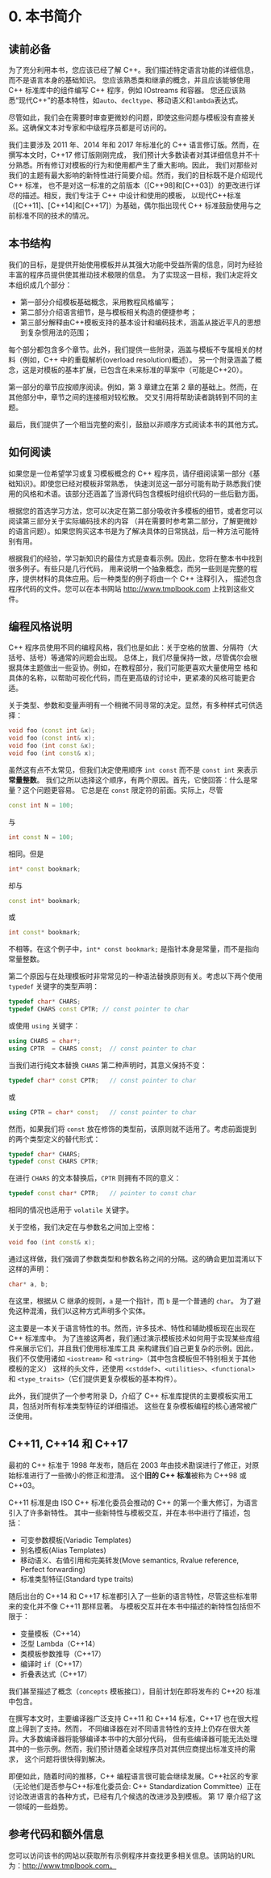 # 0. 本书简介

## 读前必备

为了充分利用本书，您应该已经了解 C++。我们描述特定语言功能的详细信息，而不是语言本身的基础知识。
您应该熟悉类和继承的概念，并且应该能够使用 C++ 标准库中的组件编写 C++ 程序，例如 IOstreams 和容器。
您还应该熟悉“现代C++”的基本特性，如`auto`、`decltype`、移动语义和`lambda`表达式。

尽管如此，我们会在需要时审查更微妙的问题，即使这些问题与模板没有直接关系。这确保文本对专家和中级程序员都是可访问的。

我们主要涉及 2011 年、2014 年和 2017 年标准化的 C++ 语言修订版。然而，在撰写本文时，C++17 修订版刚刚完成，
我们预计大多数读者对其详细信息并不十分熟悉。所有修订对模板的行为和使用都产生了重大影响。因此，
我们对那些对我们的主题有最大影响的新特性进行简要介绍。然而，我们的目标既不是介绍现代 C++ 标准，
也不是对这一标准的之前版本（[C++98]和[C++03]）的更改进行详尽的描述。相反，我们专注于 C++ 中设计和使用的模板，
以现代C++标准（[C++11]、[C++14]和[C++17]）为基础，偶尔指出现代 C++ 标准鼓励使用与之前标准不同的技术的情况。

## 本书结构

我们的目标，是提供开始使用模板并从其强大功能中受益所需的信息，同时为经验丰富的程序员提供使其推动技术极限的信息。
为了实现这一目标，我们决定将文本组织成几个部分：

+ 第一部分介绍模板基础概念，采用教程风格编写；
+ 第二部分介绍语言细节，是与模板相关构造的便捷参考；
+ 第三部分解释由C++模板支持的基本设计和编码技术，涵盖从接近平凡的思想到复杂惯用法的范围；

每个部分都包含多个章节。此外，我们提供一些附录，涵盖与模板不专属相关的材料（例如，C++ 中的重载解析(overload resolution)概述）。
另一个附录涵盖了概念，这是对模板的基本扩展，已包含在未来标准的草案中（可能是C++20）。

第一部分的章节应按顺序阅读。例如，第 3 章建立在第 2 章的基础上。然而，在其他部分中，章节之间的连接相对较松散。
交叉引用将帮助读者跳转到不同的主题。

最后，我们提供了一个相当完整的索引，鼓励以非顺序方式阅读本书的其他方式。

## 如何阅读

如果您是一位希望学习或复习模板概念的 C++ 程序员，请仔细阅读第一部分《基础知识》。即使您已经对模板非常熟悉，
快速浏览这一部分可能有助于熟悉我们使用的风格和术语。该部分还涵盖了当源代码包含模板时组织代码的一些后勤方面。

根据您的首选学习方法，您可以决定在第二部分吸收许多模板的细节，或者您可以阅读第三部分关于实际编码技术的内容
（并在需要时参考第二部分，了解更微妙的语言问题）。如果您购买这本书是为了解决具体的日常挑战，后一种方法可能特别有用。

根据我们的经验，学习新知识的最佳方式是查看示例。因此，您将在整本书中找到很多例子。有些只是几行代码，
用来说明一个抽象概念，而另一些则是完整的程序，提供材料的具体应用。后一种类型的例子将由一个 C++ 注释引入，
描述包含程序代码的文件。您可以在本书网站 http://www.tmplbook.com 上找到这些文件。

## 编程风格说明

C++ 程序员使用不同的编程风格，我们也是如此：关于空格的放置、分隔符（大括号、括号）等通常的问题会出现。
总体上，我们尽量保持一致，尽管偶尔会根据具体主题做出一些妥协。例如，在教程部分，我们可能更喜欢大量使用空
格和具体的名称，以帮助可视化代码，而在更高级的讨论中，更紧凑的风格可能更合适。

关于类型、参数和变量声明有一个稍微不同寻常的决定。显然，有多种样式可供选择：

```c++
void foo (const int &x);
void foo (const int& x);
void foo (int const &x);
void foo (int const& x);
```

虽然这有点不太常见，但我们决定使用顺序 `int const` 而不是 `const int` 来表示**常量整数**。
我们之所以选择这个顺序，有两个原因。首先，它使回答：什么是常量？这个问题更容易。
它总是在 `const` 限定符的前面。实际上，尽管
```c++
const int N = 100;
```
与
```c++
int const N = 100;
```
相同。但是
```c++
int* const bookmark;
```
却与
```c++
const int* bookmark;
```
或
```c++
int const* bookmark;
```
不相等。在这个例子中，`int* const bookmark;` 是指针本身是常量，而不是指向常量整数。

第二个原因与在处理模板时非常常见的一种语法替换原则有关。考虑以下两个使用 `typedef` 关键字的类型声明：
```c++
typedef char* CHARS;
typedef CHARS const CPTR; // const pointer to char
```
或使用 `using` 关键字：
```c++
using CHARS = char*;
using CPTR  = CHARS const;  // const pointer to char
```
当我们进行纯文本替换 `CHARS` 第二种声明时，其意义保持不变：
```c++
typedef char* const CPTR;   // const pointer to char
```
或
```c++
using CPTR = char* const;   // const pointer to char
```
然而，如果我们将 `const` 放在修饰的类型前，该原则就不适用了。考虑前面提到的两个类型定义的替代形式：
```c++
typedef char* CHARS;
typedef const CHARS CPTR;
```
在进行 `CHARS` 的文本替换后，`CPTR` 则拥有不同的意义：
```c++
typedef const char* CPTR;   // pointer to const char
```
相同的情况也适用于 `volatile` 关键字。

关于空格，我们决定在与参数名之间加上空格：
```c++
void foo (int const& x);
```
通过这样做，我们强调了参数类型和参数名称之间的分隔。这的确会更加混淆以下这样的声明：
```c++
char* a, b;
```
在这里，根据从 C 继承的规则，`a` 是一个指针，而 `b` 是一个普通的 `char`。
为了避免这种混淆，我们以这种方式声明多个实体。

这主要是一本关于语言特性的书。然而，许多技术、特性和辅助模板现在出现在 C++ 标准库中。
为了连接这两者，我们通过演示模板技术如何用于实现某些库组件来展示它们，并且我们使用标准库工具
来构建我们自己更复杂的示例。因此，我们不仅使用诸如 `<iostream>` 和 `<string>`（其中包含模板但不特别相关于其他模板的定义）
这样的头文件，还使用 `<cstddef>`、`<utilities>`、`<functional>` 和 `<type_traits>`（它们提供更复杂模板的基本构件）。

此外，我们提供了一个参考附录 D，介绍了 C++ 标准库提供的主要模板实用工具，包括对所有标准类型特征的详细描述。
这些在复杂模板编程的核心通常被广泛使用。

## C++11, C++14 和 C++17

最初的 C++ 标准于 1998 年发布，随后在 2003 年由技术勘误进行了修正，对原始标准进行了一些微小的修正和澄清。
这个**旧的 C++ 标准**被称为 C++98 或 C++03。

C++11 标准是由 ISO C++ 标准化委员会推动的 C++ 的第一个重大修订，为语言引入了许多新特性。
其中一些新特性与模板交互，并在本书中进行了描述，包括：

- 可变参数模板(Variadic Templates)
- 别名模板(Alias Templates)
- 移动语义、右值引用和完美转发(Move semantics, Rvalue reference, Perfect forwarding)
- 标准类型特征(Standard type traits)

随后出台的 C++14 和 C++17 标准都引入了一些新的语言特性，尽管这些标准带来的变化并不像 C++11 那样显著。
与模板交互并在本书中描述的新特性包括但不限于：

- 变量模板（C++14）
- 泛型 Lambda（C++14）
- 类模板参数推导（C++17）
- 编译时 `if`（C++17）
- 折叠表达式（C++17）

我们甚至描述了概念（`concepts` 模板接口），目前计划在即将发布的 C++20 标准中包含。

在撰写本文时，主要编译器广泛支持 C++11 和 C++14 标准，C++17 也在很大程度上得到了支持。然而，
不同编译器在对不同语言特性的支持上仍存在很大差异。大多数编译器将能够编译本书中的大部分代码，
但有些编译器可能无法处理其中的一些示例。然而，我们预计随着全球程序员对其供应商提出标准支持的需求，
这个问题将很快得到解决。

即便如此，随着时间的推移，C++ 编程语言很可能会继续发展。C++社区的专家（无论他们是否参与C++标准化委员会: 
C++ Standardization Committee）正在讨论改进语言的各种方式，已经有几个候选的改进涉及到模板。
第 17 章介绍了这一领域的一些趋势。

## 参考代码和额外信息

您可以访问该书的网站以获取所有示例程序并查找更多相关信息。该网站的URL为：http://www.tmplbook.com。